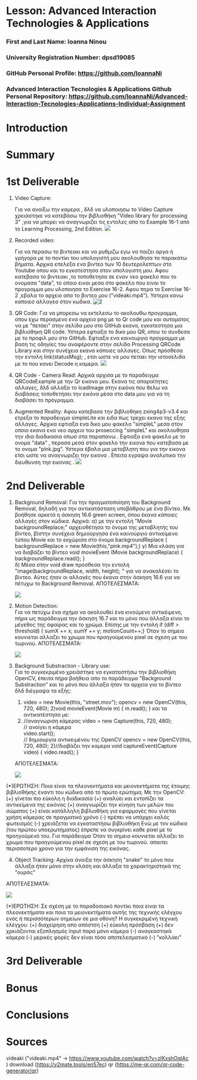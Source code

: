 # Lesson: Advanced Interaction Technologies & Applications

### First and Last Name: Ioanna Ninou
### University Registration Number: dpsd19085
### GitHub Personal Profile: https://github.com/IoannaNi
### Advanced Interaction Tecnologies & Applications Github Personal Repository: https://github.com/IoannaNi/Advanced-Interaction-Tecnologies-Applications-Individual-Assignment

# Introduction

# Summary


# 1st Deliverable
 1. Video Capture:

    Για να ανοίξω την καμερα , δλδ να υλοποιησω το Video Capture χρειάστηκε να κατεβάσω την βιβλιοθήκη "Video library for processing 3" ,για να μπορει να αναγνωριζει τις εντολες απο  το Example 16-1 από το Learning Processing, 2nd Edition. 
    ![](dpsdXXXXX/1.png)



 2. Recorded video:

    Για να περασω το βιντεακι και να ρυθμιζω εγω να παιζει αργα ή γρήγορα με το ποντίκι του υπολογιστή μου ακολουθησα τα παρακάτω βήματα. Αρχικα επελεξα ενα βιντεο των 10 δευτερολεπτων στο Youtube οπου και το εγκατεστησα στον υπολογιστη μου. Αφου  κατεβασα το βιντεακι ,το τοποθετησα σε εναν νεο φακελο που το ονομασα "data", το οποιο ειναι μεσα στο φακελο που ειναι το προγραμμα μου υλοποιησα το Exercise 16-2. Αφου πηρα το Exercise 16-2 ,εβαλα το αρχειο απο το βιντεο μου ("videaki.mp4"). 
    Υστερα κανω καποιεσ αλλαγεσ στον κωδικα. 
![2](dpsdXXXXX/2.png)



3. QR Code:
  Για να μπορεσω να εκτελεσω το ακολουθω προγραμμα, οπου εχω περασμενο ενα αρχειο png με το Qr code μου και αυτοματος να με "πετάει" στην σελίδα μου στο GitHub εκανα, εγκατεστησα μια βιβλιοθηκη QR code.
  Υστερα εφτιαξα το δικο μου QR, οπου το συνδεσα με το προφιλ μου στο GitHub. Εφτιαξα ενα καινουργιο προγραμμα με βαση τις οδηγίες του αναφέροντε στην σελίδα Processing QRCode Library και στην συνέχεια εκανα κάποιες αλλαγες. Οπως πρόσθεσα την εντολη  link(statusMsg); , ετσι ωστε να μου πεταει την ιστοσελιδα με το που κανει Decode η καμερα.
![](dpsdXXXXX/3.png)


4. QR Code - Camera Read:
  Αρχικά αρχισα με το παραδειγμα QRCodeExample με την Qr εικονα μου. Εκανα τις απαραίτητες αλλαγες, δλδ αλλάξα το loadImage στην εικόνα που θελω να διαβάσεις τοποθετήσει την εικόνα μέσα στο data μου για να τη διαβάσει το πρόγραμμα.



5. Augmented Reality:
    Αφου κατεβασα την βιβλιοθηκη zxing4p3-v3.4 και ετρεξα το παραδειγμα simpleLite και ειδα πως τρεχει εκανα της εξης αλλαγες. Αρχικα εφτιαξα ενα δικο μου φακελο "simpleL" μεσα στον οποιο εκανα ενα νεο αρχειο του proseccing "simpleL" και ακολουθησα την ιδια διαδικασια οπωσ στα παραπανω . Εφτιαξα ενα φακελο με το ονομα "data" , περασα μεσα στον φακελο την εικονa που κατεβασα με το ονομα "pink.jpg". Υστερα έβαλα μια μεταβλητη που για την εικονα ετσι ωστε να αναγνωριζει την εικονα . Επειτα εγραψα αναλυτικα την διευθυνση τησ εικονας .
![](dpsdXXXXX/Screenshot%20(6).png)

# 2nd Deliverable
 1. Background Removal:
   Για την πραγματοποίηση του Background Removal, δηλαδή για την αντικατάσταση υποβάθρου με ένα βίντεο. Με βοήθησε αρκετά η άσκηση 16.6 green screen, όπου έκανα κάποιες αλλαγές στον κώδικα. Αρχικά:
      α) με την εντολή "Movie backgroundReplace;" αρχειοθέτησα το όνομα της μεταβλητής του βίντεο, 
      β)στην συνέχεια δημιούργησα ένα καινούργιο αντικείμενο τύπου Movie και το εκχώρισα στο όνομα backgroundReplace ( backgroundReplace = new Movie(this,"pink.mp4");) 
      γ) Μια κλάση για να διαβάζει το βίντεο
         void movieEvent (Movie backgroundReplace) 
           {
              backgroundReplace.read();
            }   
      δ) Μέσα στην void draw πρόσθεσα την εντολή  "image(backgroundReplace, width, height); " για να ανακαλέσει το βίντεο. 
      Αύτες ήταν οι αλλαγές που έκανα στην άσκηση 16.6 για να πέτυχω το Background Removal.
      ΑΠΟΤΕΛΕΣΜΑΤΑ:


       ![](dpsdXXXXX/Screenshot%20(12).png)




  2. Motion Detection:   
    Για να πετύχω ένα σχήμα να ακολουθεί ένα κινούμενο αντικέιμενο, πήρα ως παράδειγμα την άσκηση 16.7 και το μόνο που άλλαξα είναι το μέγεθος της σφαίρας και το χρώμα.
    Επίσης με την εντολή 
    if (diff > threshold) 
     {   sumX += x;
         sumY += y;
        motionCount++;}
    Όταν το σημειο κουνιεται αλλαζει το χρωμα που προηγούμενου pixel σε σχεση με του τωρινού.
    ΑΠΟΤΕΛΕΣΜΑΤΑ:
    
     ![](dpsdXXXXX/2.2.png)


   3. Background Substraction - Library use:   
      Για το συγκεκριμένο χρειάστηκε να εγκαταστήσω την βιβλιοθήκη OpenCV, έπειτα πήρα βοήθεια απο το παράδειγμα "Background Substraction" και το μόνο που άλλαξα ήταν τα αρχεία για το βίντεο δλδ διέγραψα τα εξής:
        1) video = new Movie(this, "street.mov");
            opencv = new OpenCV(this, 720, 480);
         2)void movieEvent(Movie m) {
          m.read(); }
      και τα αντικατέστησα με:
       1) //αναγνωριση κάμερας 
            video = new Capture(this, 720, 480);  
          // ανοίγει η κάμερα  
            video.start();  
          // δημιουργία αντικειμένου της OpenCV
            opencv = new OpenCV(this, 720, 480); 
        2)//διαβάζει την καμερα 
           void captureEvent(Capture video) {
           video.read(); }
       
       ΑΠΟΤΕΛΕΣΜΑΤΑ:

       ![](dpsdXXXXX/2.3.png)


   (*)ΕΡΩΤΗΣΗ:
   Ποια είναι τα πλεονεκτήματα και μειονεκτήματα της έτοιμης βιβλιοθήκης έναντι του κώδικα από το πρώτο ερώτημα;
      Με την OpenCV:
       (+) γίνεται πιο εύκολη η διαδικασία
       (+) αναλύει και εντοπίζει τα αντικείμενα της εικόνας 
       (+) αναγνωρίζει την κίνηση των μελών του σώματος 
       (+) είναι κατάλληλη βιβλιοθήκη για εφαρμογές που γίνεται χρήση κάμερας σε πραγματικό χρόνο
       (-) πρέπει να υπάρχει καλός φωτεισμός
       (-) χρειάζεται να εγκαταστήσω βιβλιοθήκη
      Ενώ με τον κώδικα (του πρώτου υποερωτήματος) έπρεπε να συγκρίνει καθε pixel με το προηγούμενό του. Για παράδειγμα  Όταν το σημειο κουνιεται αλλαζει το χρωμα που προηγούμενου pixel σε σχεση με του τωρινού.
      απαιτει περισσοτερο χρονο για την εμφάνιση της εικόνας.  
    
 4. Object Tracking:
    Αρχίκα άνοιξα την άσκηση "snake" το μόνο που άλλαξα ήταν μόνο στην κλάση και άλλαξα τα χαρακτηριστηκά της "ουράς" 

 ΑΠΟΤΕΛΕΣΜΑΤΑ:

![](dpsdXXXXX/2.4.png)


 (*)ΕΡΩΤΗΣΗ:
  Σε σχέση με το παραδοσιακό ποντίκι ποια είναι τα πλεονεκτήματα και ποια τα μειονεκτήματα αυτής της τεχνικής ελέγχου ενός ή περισσότερων σημείων σε μια οθόνη?
   Η συγκεκριμένη τεχνική ελέγχου:
   (+) διαχείρηση απο απόστση
   (+) εύκολη πρόσβαση 
   (+) δεν χρειάζονται εξοπλησμός input παρα μόνο κάμερα
   (-) αναγκαστηκά κάμερα
   (-) μερικές φορές δεν είναι τόσο αποτελεσματικό
   (-) "κολλάει"
   

# 3rd Deliverable 


# Bonus 


# Conclusions


# Sources
videaki ("videaki.mp4" -> https://www.youtube.com/watch?v=zIKxshOqlAc )
download (https://y2mate.tools/en57ec)
qr (https://me-qr.com/qr-code-generator/qr)